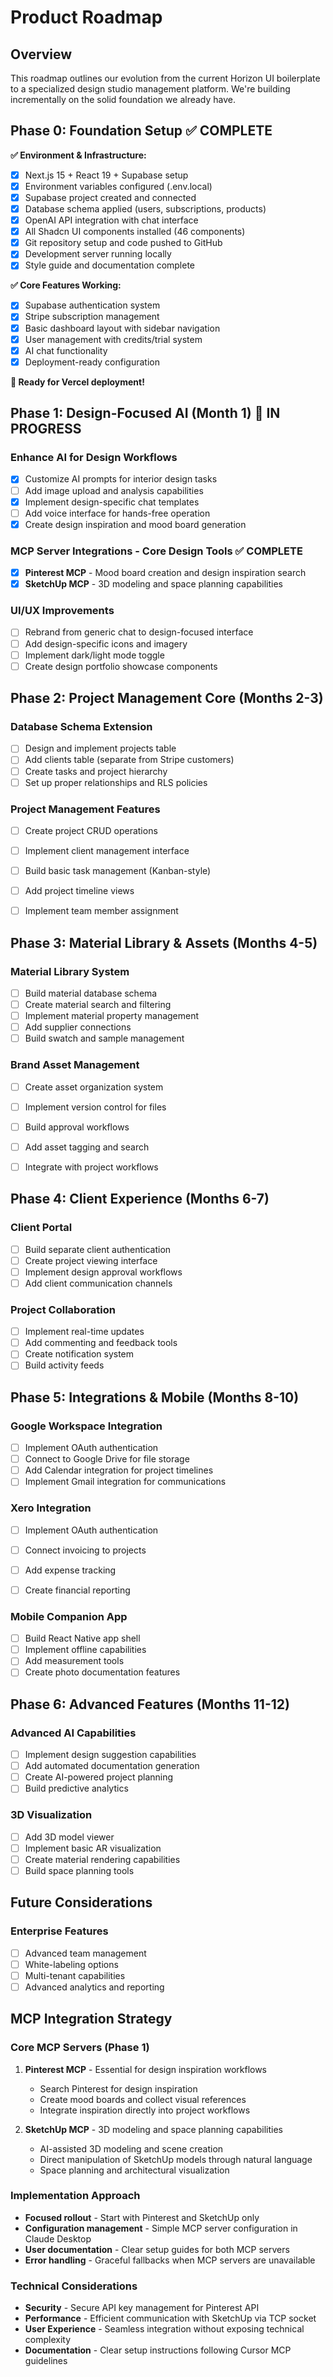 # Product Roadmap

## Overview

This roadmap outlines our evolution from the current Horizon UI boilerplate to a specialized design studio management platform. We're building incrementally on the solid foundation we already have.

## Phase 0: Foundation Setup ✅ COMPLETE

**✅ Environment & Infrastructure:**
- [x] Next.js 15 + React 19 + Supabase setup
- [x] Environment variables configured (.env.local)
- [x] Supabase project created and connected
- [x] Database schema applied (users, subscriptions, products)
- [x] OpenAI API integration with chat interface
- [x] All Shadcn UI components installed (46 components)
- [x] Git repository setup and code pushed to GitHub
- [x] Development server running locally
- [x] Style guide and documentation complete

**✅ Core Features Working:**
- [x] Supabase authentication system
- [x] Stripe subscription management
- [x] Basic dashboard layout with sidebar navigation
- [x] User management with credits/trial system
- [x] AI chat functionality
- [x] Deployment-ready configuration

**🚀 Ready for Vercel deployment!**

## Phase 1: Design-Focused AI (Month 1) 🚧 IN PROGRESS

### Enhance AI for Design Workflows
- [x] Customize AI prompts for interior design tasks
- [ ] Add image upload and analysis capabilities
- [x] Implement design-specific chat templates
- [ ] Add voice interface for hands-free operation
- [x] Create design inspiration and mood board generation

### MCP Server Integrations - Core Design Tools ✅ COMPLETE
- [x] **Pinterest MCP** - Mood board creation and design inspiration search
- [x] **SketchUp MCP** - 3D modeling and space planning capabilities

### UI/UX Improvements
- [ ] Rebrand from generic chat to design-focused interface
- [ ] Add design-specific icons and imagery
- [ ] Implement dark/light mode toggle
- [ ] Create design portfolio showcase components

## Phase 2: Project Management Core (Months 2-3)

### Database Schema Extension
- [ ] Design and implement projects table
- [ ] Add clients table (separate from Stripe customers)
- [ ] Create tasks and project hierarchy
- [ ] Set up proper relationships and RLS policies

### Project Management Features
- [ ] Create project CRUD operations
- [ ] Implement client management interface
- [ ] Build basic task management (Kanban-style)
- [ ] Add project timeline views
- [ ] Implement team member assignment



## Phase 3: Material Library & Assets (Months 4-5)

### Material Library System
- [ ] Build material database schema
- [ ] Create material search and filtering
- [ ] Implement material property management
- [ ] Add supplier connections
- [ ] Build swatch and sample management

### Brand Asset Management
- [ ] Create asset organization system
- [ ] Implement version control for files
- [ ] Build approval workflows
- [ ] Add asset tagging and search
- [ ] Integrate with project workflows



## Phase 4: Client Experience (Months 6-7)

### Client Portal
- [ ] Build separate client authentication
- [ ] Create project viewing interface
- [ ] Implement design approval workflows
- [ ] Add client communication channels

### Project Collaboration
- [ ] Implement real-time updates
- [ ] Add commenting and feedback tools
- [ ] Create notification system
- [ ] Build activity feeds

## Phase 5: Integrations & Mobile (Months 8-10)

### Google Workspace Integration
- [ ] Implement OAuth authentication
- [ ] Connect to Google Drive for file storage
- [ ] Add Calendar integration for project timelines
- [ ] Implement Gmail integration for communications

### Xero Integration
- [ ] Implement OAuth authentication
- [ ] Connect invoicing to projects
- [ ] Add expense tracking
- [ ] Create financial reporting



### Mobile Companion App
- [ ] Build React Native app shell
- [ ] Implement offline capabilities
- [ ] Add measurement tools
- [ ] Create photo documentation features

## Phase 6: Advanced Features (Months 11-12)

### Advanced AI Capabilities
- [ ] Implement design suggestion capabilities
- [ ] Add automated documentation generation
- [ ] Create AI-powered project planning
- [ ] Build predictive analytics

### 3D Visualization
- [ ] Add 3D model viewer
- [ ] Implement basic AR visualization
- [ ] Create material rendering capabilities
- [ ] Build space planning tools

## Future Considerations

### Enterprise Features
- [ ] Advanced team management
- [ ] White-labeling options
- [ ] Multi-tenant capabilities
- [ ] Advanced analytics and reporting

## MCP Integration Strategy

### Core MCP Servers (Phase 1)
1. **Pinterest MCP** - Essential for design inspiration workflows
   - Search Pinterest for design inspiration
   - Create mood boards and collect visual references
   - Integrate inspiration directly into project workflows

2. **SketchUp MCP** - 3D modeling and space planning capabilities
   - AI-assisted 3D modeling and scene creation
   - Direct manipulation of SketchUp models through natural language
   - Space planning and architectural visualization

### Implementation Approach
- **Focused rollout** - Start with Pinterest and SketchUp only
- **Configuration management** - Simple MCP server configuration in Claude Desktop
- **User documentation** - Clear setup guides for both MCP servers
- **Error handling** - Graceful fallbacks when MCP servers are unavailable

### Technical Considerations
- **Security** - Secure API key management for Pinterest API
- **Performance** - Efficient communication with SketchUp via TCP socket
- **User Experience** - Seamless integration without exposing technical complexity
- **Documentation** - Clear setup instructions following Cursor MCP guidelines
